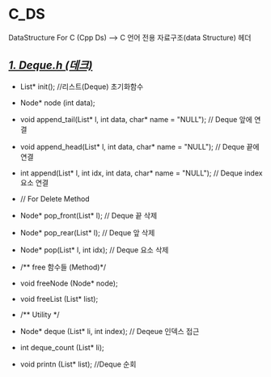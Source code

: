 # C_DS
DataStructure For C (Cpp Ds) --> C 언어 전용 자료구조(data Structure) 헤더 

## [_1. Deque.h (데크)_]()
  - List* init(); //리스트(Deque) 초기화함수
  - Node* node (int data);
  
  - void append_tail(List* l, int data, char* name = "NULL");       // Deque 앞에 연결
  - void append_head(List* l, int data, char* name = "NULL");       // Deque 끝에 연결
  - int append(List* l, int idx, int data, char* name = "NULL");    // Deque index 요소 연결
  
  - // For Delete Method
  - Node* pop_front(List* l);           // Deque 끝 삭제
  - Node* pop_rear(List* l);            // Deque 앞 삭제
  - Node* pop(List* l, int idx);        // Deque 요소 삭제

  - /** free 함수들 (Method)*/
  - void freeNode (Node* node);
  - void freeList (List* list);
  
  - /**  Utility */
  - Node* deque (List* li, int index); // Deqeue 인덱스 접근
  - int deque_count (List* li);
  - void printn (List* list);       //Deque 순회
